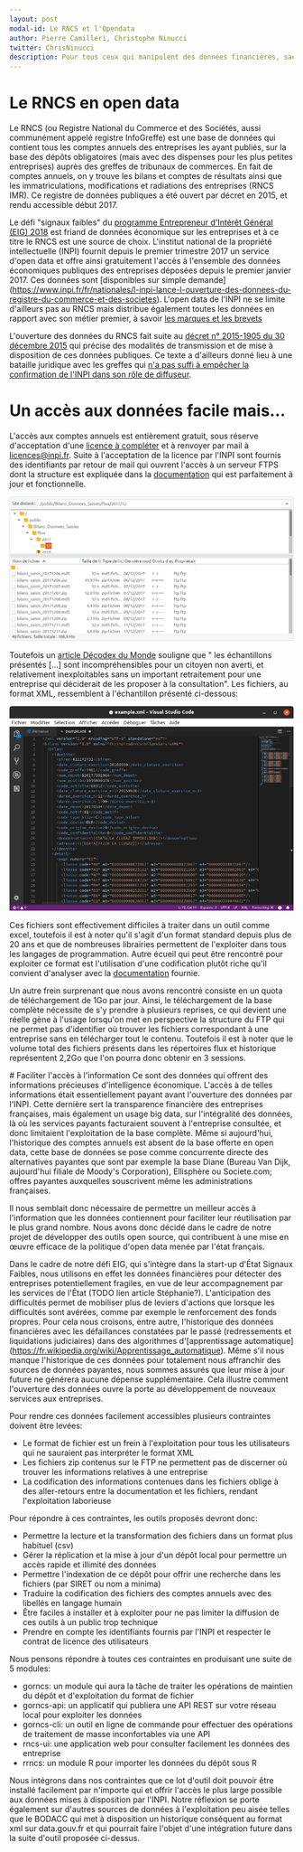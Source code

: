 ```yaml
---
layout: post
modal-id: Le RNCS et l'Opendata
author: Pierre Camilleri, Christophe Ninucci
twitter: ChrisNinucci
description: Pour tous ceux qui manipulent des données financières, sachez que les bilans annuels déposés après le 1er janvier 2017 sont offerts en open data par l'INPI. Le format des données n'est aujourd'hui pas le plus attrayant, mais nous avons décidé dans le cadre de notre défi EIG de développer des outils permettant leur exploitation optimale par le plus grand nombre.
---
```




# Le RNCS en open data
Le RNCS (ou Registre National du Commerce et des Sociétés, aussi communément appelé registre InfoGreffe) est une base de données qui contient tous les comptes annuels des entreprises les ayant publiés, sur la base des dépôts obligatoires (mais avec des dispenses pour les plus petites entreprises) auprès des greffes de tribunaux de commerces. En fait de comptes annuels, on y trouve les bilans et comptes de résultats ainsi que les immatriculations, modifications et radiations des entreprises (RNCS IMR).  Ce registre de données publiques a été ouvert par décret en 2015, et rendu accessible début 2017. 

Le défi "signaux faibles" du [programme Entrepreneur d'Intérêt Général (EIG) 2018](https://entrepreneur-interet-general.etalab.gouv.fr/) est friand de données économique sur les entreprises et à ce titre le RNCS est une source de choix. L'institut national de la propriété intellectuelle (INPI) fournit  depuis le premier trimestre 2017 un service d'open data et offre ainsi gratuitement l'accès à l'ensemble des données économiques publiques des entreprises déposées depuis le premier janvier 2017.  Ces données sont [disponibles sur simple demande] (https://www.inpi.fr/fr/nationales/l-inpi-lance-l-ouverture-des-donnees-du-registre-du-commerce-et-des-societes). L'open data de l'INPI ne se limite d'ailleurs pas au RNCS mais distribue également toutes les données en rapport avec son métier premier, à savoir [les marques et les brevets](https://www.legifrance.gouv.fr/affichTexte.do?cidTexte=JORFTEXT000029378451&categorieLien=id)

L'ouverture des données du RNCS fait suite au [décret n° 2015-1905 du 30 décembre 2015](https://www.legifrance.gouv.fr/affichTexte.do?cidTexte=JORFTEXT000031741407) qui précise des modalités de transmission et de mise à disposition de ces données publiques. Ce texte a d'ailleurs donné lieu à une bataille juridique avec les greffes qui [n'a pas suffi à empêcher la confirmation de l'INPI dans son rôle de diffuseur](https://www.legifrance.gouv.fr/affichCodeArticle.do?cidTexte=LEGITEXT000005634379&idArticle=LEGIARTI000031821154&dateTexte=).

# Un accès aux données facile mais...
L'accès aux comptes annuels est entièrement gratuit, sous réserve d'acceptation d'une [licence à compléter](https://www.inpi.fr/sites/default/files/licence_rncs_comptes_annuels_mars_2017_0.pdf) et à renvoyer par mail à licences@inpi.fr. Suite à l'acceptation de la licence par l'INPI sont fournis des identifiants par retour de mail qui ouvrent l'accès à un serveur FTPS dont la structure est expliquée dans la [documentation](https://www.inpi.fr/fr/sites/default/files/doc_tech_comptes_annuels_decembre_2017_v1.4.pdf) qui est parfaitement à jour et fonctionnelle.

![Aperçu du dépot](/img/filezillaRncs.png)

Toutefois un [article Décodex du Monde](https://www.lemonde.fr/les-decodeurs/article/2018/06/22/comment-infogreffe-a-garde-la-main-sur-les-donnees-legales-des-entreprises_5319408_4355770.html) souligne que " les échantillons présentés [...] sont incompréhensibles pour un citoyen non averti, et relativement inexploitables sans un important retraitement pour une entreprise qui déciderait de les proposer à la consultation". Les fichiers, au format XML, ressemblent à l'échantillon présenté ci-dessous: 

![screenshot XML](/img/screenXML.png)

Ces fichiers sont effectivement difficiles à traiter dans un outil comme excel, toutefois il est à noter qu'il s'agit d'un format standard depuis plus de 20 ans et que de nombreuses librairies permettent de l'exploiter dans tous les langages de programmation. Autre écueil qui peut être rencontré pour exploiter ce format est l'utilisation d'une codification plutôt riche qu'il convient d'analyser avec la [documentation](https://www.inpi.fr/sites/default/files/doc_tech_comptes_annuels_decembre_2017_v1.4.pdf) fournie.

Un autre frein surprenant que nous avons rencontré consiste en un quota de téléchargement de 1Go par jour. Ainsi, le téléchargement de la base complète nécessite de s'y prendre à plusieurs reprises, ce qui devient une réelle gène à l'usage lorsqu'on met en perspective la structure du FTP qui ne permet pas d'identifier où trouver les fichiers correspondant à une entreprise sans en télécharger tout le contenu. Toutefois il est à noter que le volume total des fichiers présents dans les répertoires flux et historique représentent 2,2Go que l'on pourra donc obtenir en 3 sessions.

# Faciliter l'accès à l'information
Ce sont des données qui offrent des informations précieuses d'intelligence économique. L'accès à de telles informations était essentiellement payant avant  l'ouverture des données par l'INPI. Cette dernière sert la transparence financière des entreprises françaises, mais également un usage big data, sur l'intégralité des données, là où les services payants facturaient souvent à l'entreprise consultée, et donc limitaient l'exploitation de la base complète. Même si aujourd'hui, l'historique des comptes annuels est absent de la base offerte en open data, cette base de données se pose comme concurrente directe des alternatives payantes que sont par exemple la base Diane (Bureau Van Dijk, aujourd'hui filiale de Moody's Corporation), Ellisphère ou  Societe.com; offres payantes auxquelles souscrivent même les administrations françaises. 

Il nous semblait donc nécessaire de permettre un meilleur accès à l'information que les données contiennent pour faciliter leur réutilisation par le plus grand nombre. Nous avons  donc décidé dans le cadre de notre projet de développer des outils open source, qui contribuent à une mise en œuvre efficace de la politique d'open data menée par l'état français.

Dans le cadre de notre défi EIG, qui s'intègre dans la start-up d'État Signaux Faibles, nous utilisons en effet les données financières pour détecter des entreprises potentiellement fragiles, en vue de leur accompagnement par les services de l'État (TODO lien article Stéphanie?). L'anticipation des difficultés permet de mobiliser plus de leviers d'actions que lorsque les difficultés sont avérées, comme par exemple le renforcement des fonds propres. Pour cela nous croisons, entre autre, l'historique des données financières  avec les défaillances constatées par le passé (redressements et liquidations judiciaires) dans des algorithmes d'[apprentissage automatique] (https://fr.wikipedia.org/wiki/Apprentissage_automatique). Même s'il nous manque l'historique de ces données pour totalement nous affranchir des sources de données payantes, nous sommes assurés que leur mise à jour future ne générera aucune dépense supplémentaire. Cela illustre comment l'ouverture des données ouvre la porte au développement de nouveaux services aux entreprises. 

Pour rendre ces données facilement accessibles plusieurs contraintes doivent être levées:
- Le format de fichier est un frein à l'exploitation pour tous les utilisateurs qui ne sauraient pas interpréter le format XML
- Les fichiers zip contenus sur le FTP ne permettent pas de discerner où trouver les informations relatives à une entreprise
- La codification des informations contenues dans les fichiers oblige à des aller-retours entre la documentation et les fichiers, rendant l'exploitation laborieuse

Pour répondre à ces contraintes, les outils proposés devront donc:
- Permettre la lecture et la transformation des fichiers dans un format plus habituel (csv)
- Gérer la réplication et la mise à jour d'un dépôt local pour permettre un accès rapide et illimité des données
- Permettre l'indexation de ce dépôt pour offrir une recherche dans les fichiers (par SIRET ou nom a minima)
- Traduire la codification des fichiers des comptes annuels avec des libellés en langage humain
- Être faciles à installer et à exploiter pour ne pas limiter la diffusion de ces outils à un public trop technique
- Prendre en compte les identifiants fournis par l'INPI et respecter le contrat de licence des utilisateurs

Nous pensons répondre à toutes ces contraintes en produisant une suite de 5 modules:
- gorncs: un module qui aura la tâche de traiter les opérations de maintien du dépôt et d'exploitation du format de fichier
- gorncs-api: un applicatif qui publiera une API REST sur votre réseau local pour exploiter les données
- gorncs-cli: un outil en ligne de commande pour effectuer des opérations de traitement de masse inconfortables via une API
- rncs-ui: une application web pour consulter facilement les données des entreprise
- rrncs: un module R pour importer les données du dépôt sous R

Nous intégrons dans nos contraintes que ce lot d'outil doit pouvoir être installé facilement par n'importe qui et offrir l'accès le plus large possible aux données mises à disposition par l'INPI. Notre réflexion se porte également sur d'autres sources de données à l'exploitation peu aisée telles que le BODACC qui met à disposition un historique conséquent au format xml sur data.gouv.fr et qui pourrait faire l'objet d'une intégration future dans la suite d'outil proposée ci-dessus.